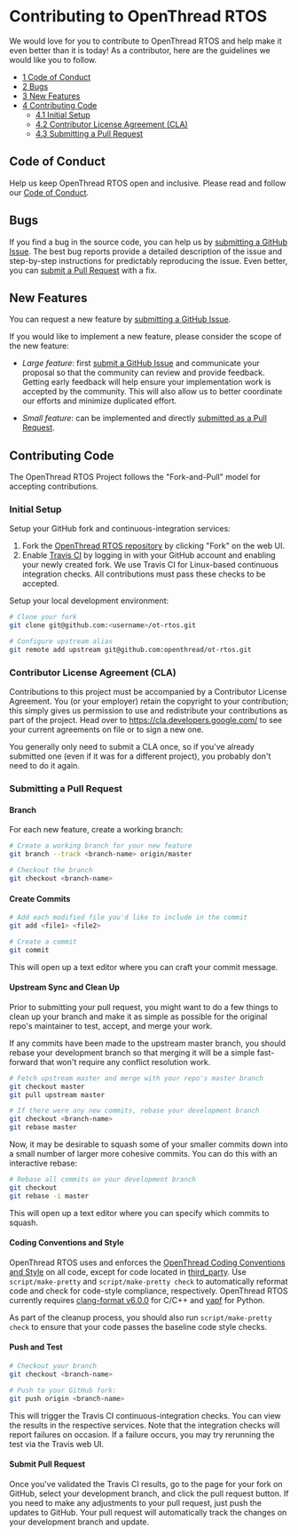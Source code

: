 # Contributing to OpenThread RTOS

We would love for you to contribute to OpenThread RTOS and help make it even better than it is today! As a contributor, here are the guidelines we would like you to follow.

* [1 Code of Conduct](#code-of-conduct)
* [2 Bugs](#bugs)
* [3 New Features](#new-features)
* [4 Contributing Code](#contributing-code)
  * [4.1 Initial Setup](#initial-setup)
  * [4.2 Contributor License Agreement (CLA)](#contributor-license-agreement--cla-)
  * [4.3 Submitting a Pull Request](#submitting-a-pull-request)

## Code of Conduct

Help us keep OpenThread RTOS open and inclusive.  Please read and follow our [Code of Conduct](https://github.com/openthread/openthread/blob/master/CODE_OF_CONDUCT.md).

## Bugs

If you find a bug in the source code, you can help us by [submitting a GitHub Issue](https://github.com/openthread/ot-rtos/issues/new).  The best bug reports provide a detailed description of the issue and step-by-step instructions for predictably reproducing the issue.  Even better, you can [submit a Pull Request](#submitting-a-pull-request) with a fix.

## New Features

You can request a new feature by [submitting a GitHub Issue](https://github.com/openthread/ot-rtos/issues/new).

If you would like to implement a new feature, please consider the scope of the new feature:

* *Large feature*: first [submit a GitHub Issue](https://github.com/openthread/ot-rtos/issues/new) and communicate your proposal so that the community can review and provide feedback.  Getting early feedback will help ensure your implementation work is accepted by the community.  This will also allow us to better coordinate our efforts and minimize duplicated effort.

* *Small feature*: can be implemented and directly [submitted as a Pull Request](#submitting-a-pull-request).

## Contributing Code

The OpenThread RTOS Project follows the "Fork-and-Pull" model for accepting contributions.

### Initial Setup

Setup your GitHub fork and continuous-integration services:

1. Fork the [OpenThread RTOS repository](https://github.com/openthread/ot-rtos) by clicking "Fork" on the web UI.
2. Enable [Travis CI](https://travis-ci.org/) by logging in with your GitHub account and enabling your newly created fork.  We use Travis CI for Linux-based continuous integration checks.  All contributions must pass these checks to be accepted.

Setup your local development environment:

```bash
# Clone your fork
git clone git@github.com:<username>/ot-rtos.git

# Configure upstream alias
git remote add upstream git@github.com:openthread/ot-rtos.git
```

### Contributor License Agreement (CLA)

Contributions to this project must be accompanied by a Contributor License Agreement. You (or your employer) retain the copyright to your contribution; this simply gives us permission to use and redistribute your contributions as part of the project. Head over to <https://cla.developers.google.com/> to see your current agreements on file or to sign a new one.

You generally only need to submit a CLA once, so if you've already submitted one (even if it was for a different project), you probably don't need to do it again.

### Submitting a Pull Request

#### Branch

For each new feature, create a working branch:

```bash
# Create a working branch for your new feature
git branch --track <branch-name> origin/master

# Checkout the branch
git checkout <branch-name>
```

#### Create Commits

```bash
# Add each modified file you'd like to include in the commit
git add <file1> <file2>

# Create a commit
git commit
```

This will open up a text editor where you can craft your commit message.

#### Upstream Sync and Clean Up

Prior to submitting your pull request, you might want to do a few things to clean up your branch and make it as simple as possible for the original repo's maintainer to test, accept, and merge your work.

If any commits have been made to the upstream master branch, you should rebase your development branch so that merging it will be a simple fast-forward that won't require any conflict resolution work.

```bash
# Fetch upstream master and merge with your repo's master branch
git checkout master
git pull upstream master

# If there were any new commits, rebase your development branch
git checkout <branch-name>
git rebase master
```

Now, it may be desirable to squash some of your smaller commits down into a small number of larger more cohesive commits. You can do this with an interactive rebase:

```bash
# Rebase all commits on your development branch
git checkout
git rebase -i master
```

This will open up a text editor where you can specify which commits to squash.

#### Coding Conventions and Style

OpenThread RTOS uses and enforces the [OpenThread Coding Conventions and Style](STYLE_GUIDE.md) on all code, except for code located in [third_party](third_party).  Use `script/make-pretty` and `script/make-pretty check` to automatically reformat code and check for code-style compliance, respectively.  OpenThread RTOS currently requires [clang-format v6.0.0](http://releases.llvm.org/download.html#6.0.0) for C/C++ and [yapf](https://github.com/google/yapf) for Python.

As part of the cleanup process, you should also run `script/make-pretty check` to ensure that your code passes the baseline code style checks.

#### Push and Test

```bash
# Checkout your branch
git checkout <branch-name>

# Push to your GitHub fork:
git push origin <branch-name>
```

This will trigger the Travis CI continuous-integration checks.  You can view the results in the respective services.  Note that the integration checks will report failures on occasion.  If a failure occurs, you may try rerunning the test via the Travis web UI.

#### Submit Pull Request

Once you've validated the Travis CI results, go to the page for your fork on GitHub, select your development branch, and click the pull request button. If you need to make any adjustments to your pull request, just push the updates to GitHub. Your pull request will automatically track the changes on your development branch and update.
